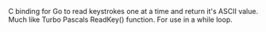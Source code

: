 C binding for Go to read keystrokes one at a time and return it's ASCII value. 
Much like Turbo Pascals ReadKey() function. For use in a while loop.  

